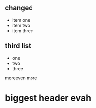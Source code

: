## changed
- item one
- item two
- item three


## third list
- one
- two
- three

moreeven more

# biggest header evah